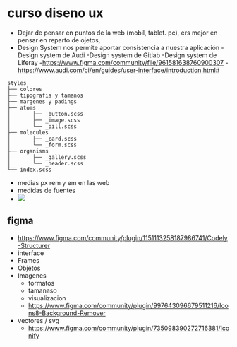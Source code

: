 # curso diseno ux

- Dejar de pensar en puntos de la web (mobil, tablet. pc), ers mejor en pensar en reparto de ojetos, 
- Design System nos permite aportar consistencia a nuestra aplicación -Design system de Audi -Design system de Gitlab -Design system de Liferay
  -https://www.figma.com/community/file/961581638760900307
  -https://www.audi.com/ci/en/guides/user-interface/introduction.html#
```
styles
├── colores
├── tipografia y tamanos
├── margenes y padings
├── atoms
│       ├── _button.scss
│       ├── _image.scss
│       └── _pill.scss
├── molecules
│       ├── _card.scss
│       └── _form.scss
├── organisms
│       ├── _gallery.scss
│       └── _header.scss
└── index.scss
```
 - medias px rem y em en las web
 - medidas de fuentes
 - <img src="https://miro.medium.com/max/720/1*8Sh88Pbeb3VXd4wzyihrZQ.png">

## figma

- https://www.figma.com/community/plugin/1151113258187986741/Codely-Structurer
- interface
- Frames
- Objetos
- Imagenes
  - formatos
  - tamanaso
  - visualizacion
  - https://www.figma.com/community/plugin/997643096679511216/Icons8-Background-Remover
- vectores / svg
  - https://www.figma.com/community/plugin/735098390272716381/Iconify 
